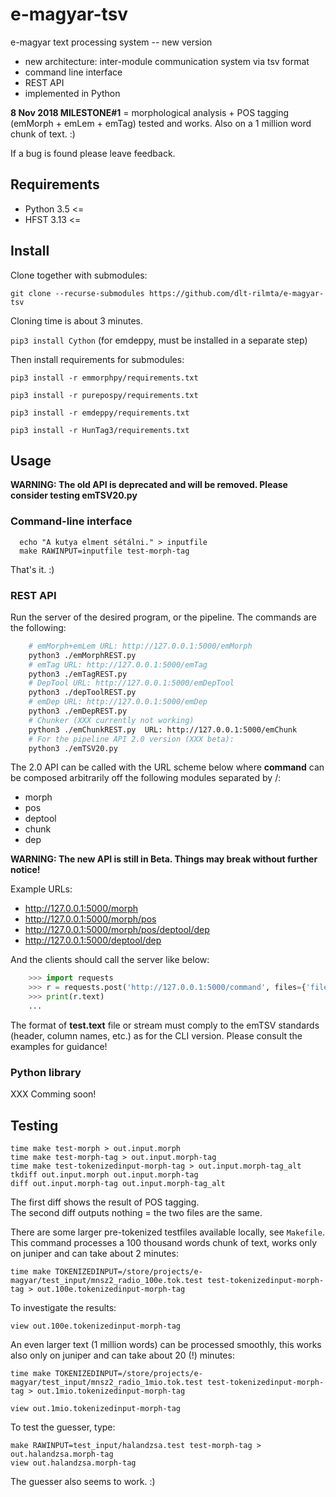 # e-magyar-tsv

e-magyar text processing system -- new version

 * new architecture: inter-module communication system via tsv format
 * command line interface
 * REST API
 * implemented in Python

 __8 Nov 2018 MILESTONE#1__ =
morphological analysis + POS tagging
(emMorph + emLem + emTag) tested and works.
Also on a 1 million word chunk of text. :)

If a bug is found please leave feedback.

## Requirements

- Python 3.5 <=
- HFST 3.13 <=

## Install

Clone together with submodules:

`git clone --recurse-submodules https://github.com/dlt-rilmta/e-magyar-tsv`

Cloning time is about 3 minutes.

`pip3 install Cython` (for emdeppy, must be installed in a separate step)

Then install requirements for submodules:

`pip3 install -r emmorphpy/requirements.txt`

`pip3 install -r purepospy/requirements.txt`

`pip3 install -r emdeppy/requirements.txt`

`pip3 install -r HunTag3/requirements.txt`

## Usage

__WARNING: The old API is deprecated and will be removed. Please consider testing emTSV20.py__

### Command-line interface

```
  echo "A kutya elment sétálni." > inputfile
  make RAWINPUT=inputfile test-morph-tag
```

That's it. :)

### REST API

Run the server of the desired program, or the pipeline. The commands are the following:

```bash
	# emMorph+emLem URL: http://127.0.0.1:5000/emMorph
	python3 ./emMorphREST.py
	# emTag URL: http://127.0.0.1:5000/emTag
	python3 ./emTagREST.py
	# DepTool URL: http://127.0.0.1:5000/emDepTool
	python3 ./depToolREST.py
	# emDep URL: http://127.0.0.1:5000/emDep
	python3 ./emDepREST.py
	# Chunker (XXX currently not working)
	python3 ./emChunkREST.py  URL: http://127.0.0.1:5000/emChunk
	# For the pipeline API 2.0 version (XXX beta):
	python3 ./emTSV20.py
```

The 2.0 API can be called with the URL scheme below where __command__ can be composed arbitrarily off the following modules separated by /:

- morph
- pos
- deptool
- chunk
- dep

__WARNING: The new API is still in Beta. Things may break without further notice!__

Example URLs:

- http://127.0.0.1:5000/morph
- http://127.0.0.1:5000/morph/pos
- http://127.0.0.1:5000/morph/pos/deptool/dep
- http://127.0.0.1:5000/deptool/dep

And the clients should call the server like below:

```python
	>>> import requests
	>>> r = requests.post('http://127.0.0.1:5000/command', files={'file':open('test.text', encoding='UTF-8')})
	>>> print(r.text)
	...
```

The format of __test.text__ file or stream must comply to the emTSV standards (header, column names, etc.) as for the CLI version. Please consult the examples for guidance!

### Python library

XXX Comming soon!

## Testing

```
time make test-morph > out.input.morph
time make test-morph-tag > out.input.morph-tag
time make test-tokenizedinput-morph-tag > out.input.morph-tag_alt
tkdiff out.input.morph out.input.morph-tag
diff out.input.morph-tag out.input.morph-tag_alt
```

The first diff shows the result of POS tagging.
<br/>
The second diff outputs nothing = the two files are the same.


There are some larger pre-tokenized testfiles available locally,
see `Makefile`.
<br/>
This command processes a 100 thousand words chunk of text,
works only on juniper and can take about 2 minutes:

```
time make TOKENIZEDINPUT=/store/projects/e-magyar/test_input/mnsz2_radio_100e.tok.test test-tokenizedinput-morph-tag > out.100e.tokenizedinput-morph-tag
```

To investigate the results:

```
view out.100e.tokenizedinput-morph-tag
```

An even larger text (1 million words) can be processed smoothly,
this works also only on juniper and can take about 20 (!) minutes:

```
time make TOKENIZEDINPUT=/store/projects/e-magyar/test_input/mnsz2_radio_1mio.tok.test test-tokenizedinput-morph-tag > out.1mio.tokenizedinput-morph-tag
```

```
view out.1mio.tokenizedinput-morph-tag
```

To test the guesser, type:

```
make RAWINPUT=test_input/halandzsa.test test-morph-tag > out.halandzsa.morph-tag
view out.halandzsa.morph-tag
```

The guesser also seems to work. :)
